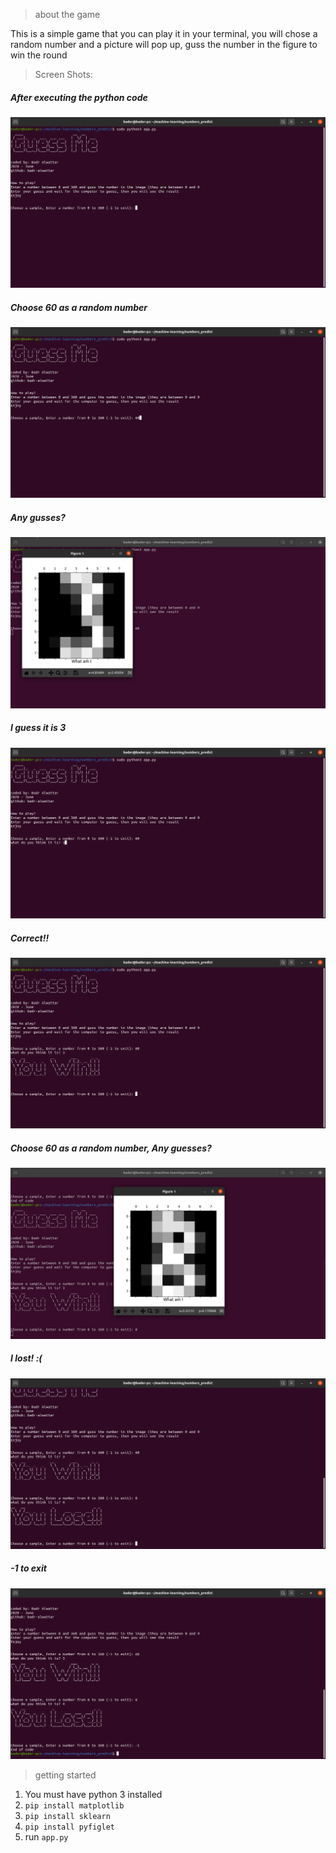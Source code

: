 > about the game

This is a simple game that you can play it in your terminal, you will chose a random number and a picture will pop up, guss the number in the figure to win the round

>Screen Shots:

##### After executing the python code
![1](images/app1.png)



##### Choose 60 as a random number
![2](images/app2.png)


##### Any gusses?
![3](images/app3.png)

##### I guess it is 3
![4](images/app4.png)

##### Correct!!
![5](images/app5.png)

##### Choose 60 as a random number, Any guesses?
![6](images/app6.png)

##### I lost! :(
![7](images/app7.png)

##### -1 to exit
![8](images/app8.png)


> getting started
1) You must have python 3 installed
2) `pip install matplotlib`
3) `pip install sklearn`
4) `pip install pyfiglet`
5) run `app.py`





